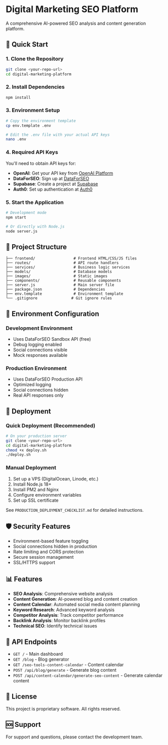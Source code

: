 # Digital Marketing SEO Platform

A comprehensive AI-powered SEO analysis and content generation platform.

## 🚀 Quick Start

### 1. **Clone the Repository**
```bash
git clone <your-repo-url>
cd digital-marketing-platform
```

### 2. **Install Dependencies**
```bash
npm install
```

### 3. **Environment Setup**
```bash
# Copy the environment template
cp env.template .env

# Edit the .env file with your actual API keys
nano .env
```

### 4. **Required API Keys**
You'll need to obtain API keys for:
- **OpenAI**: Get your API key from [OpenAI Platform](https://platform.openai.com/)
- **DataForSEO**: Sign up at [DataForSEO](https://dataforseo.com/)
- **Supabase**: Create a project at [Supabase](https://supabase.com/)
- **Auth0**: Set up authentication at [Auth0](https://auth0.com/)

### 5. **Start the Application**
```bash
# Development mode
npm start

# Or directly with Node.js
node server.js
```

## 📁 Project Structure

```
├── frontend/                 # Frontend HTML/CSS/JS files
├── routes/                   # API route handlers
├── services/                 # Business logic services
├── models/                   # Database models
├── images/                   # Static images
├── components/               # Reusable components
├── server.js                 # Main server file
├── package.json              # Dependencies
├── env.template              # Environment template
└── .gitignore               # Git ignore rules
```

## 🔧 Environment Configuration

### Development Environment
- Uses DataForSEO Sandbox API (free)
- Debug logging enabled
- Social connections visible
- Mock responses available

### Production Environment
- Uses DataForSEO Production API
- Optimized logging
- Social connections hidden
- Real API responses only

## 🚀 Deployment

### Quick Deployment (Recommended)
```bash
# On your production server
git clone <your-repo-url>
cd digital-marketing-platform
chmod +x deploy.sh
./deploy.sh
```

### Manual Deployment
1. Set up a VPS (DigitalOcean, Linode, etc.)
2. Install Node.js 18+
3. Install PM2 and Nginx
4. Configure environment variables
5. Set up SSL certificate

See `PRODUCTION_DEPLOYMENT_CHECKLIST.md` for detailed instructions.

## 🛡️ Security Features

- Environment-based feature toggling
- Social connections hidden in production
- Rate limiting and CORS protection
- Secure session management
- SSL/HTTPS support

## 📊 Features

- **SEO Analysis**: Comprehensive website analysis
- **Content Generation**: AI-powered blog and content creation
- **Content Calendar**: Automated social media content planning
- **Keyword Research**: Advanced keyword analysis
- **Competitor Analysis**: Track competitor performance
- **Backlink Analysis**: Monitor backlink profiles
- **Technical SEO**: Identify technical issues

## 🔑 API Endpoints

- `GET /` - Main dashboard
- `GET /blog` - Blog generator
- `GET /seo-tools-content-calendar` - Content calendar
- `POST /api/blog/generate` - Generate blog content
- `POST /api/content-calendar/generate-seo-content` - Generate calendar content

## 📝 License

This project is proprietary software. All rights reserved.

## 🆘 Support

For support and questions, please contact the development team.